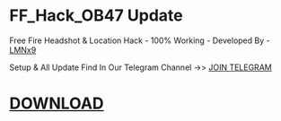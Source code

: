 # FF_Hack_OB47 Update
Free Fire Headshot &amp; Location Hack - 100% Working - Developed By - [LMNx9](https://t.me/x_LMNx9)

Setup & All Update Find In Our Telegram Channel ->> [JOIN TELEGRAM](https://t.me/TEAM_LMNx9)

# [DOWNLOAD]()

